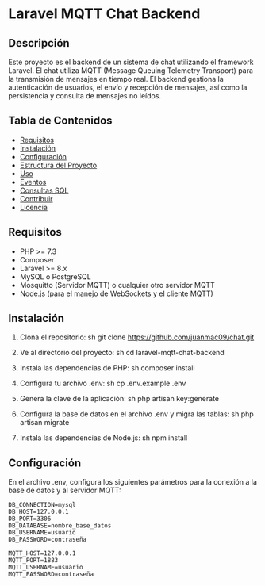 # Laravel MQTT Chat Backend

## Descripción

Este proyecto es el backend de un sistema de chat utilizando el framework Laravel. El chat utiliza MQTT (Message Queuing Telemetry Transport) para la transmisión de mensajes en tiempo real. El backend gestiona la autenticación de usuarios, el envío y recepción de mensajes, así como la persistencia y consulta de mensajes no leídos.

## Tabla de Contenidos

- [Requisitos](#requisitos)
- [Instalación](#instalación)
- [Configuración](#configuración)
- [Estructura del Proyecto](#estructura-del-proyecto)
- [Uso](#uso)
- [Eventos](#eventos)
- [Consultas SQL](#consultas-sql)
- [Contribuir](#contribuir)
- [Licencia](#licencia)

## Requisitos

- PHP >= 7.3
- Composer
- Laravel >= 8.x
- MySQL o PostgreSQL
- Mosquitto (Servidor MQTT) o cualquier otro servidor MQTT
- Node.js (para el manejo de WebSockets y el cliente MQTT)

## Instalación

1. Clona el repositorio:
    sh
    git clone https://github.com/juanmac09/chat.git
    

2. Ve al directorio del proyecto:
    sh
    cd laravel-mqtt-chat-backend
    

3. Instala las dependencias de PHP:
    sh
    composer install
    

4. Configura tu archivo .env:
    sh
    cp .env.example .env
    

5. Genera la clave de la aplicación:
    sh
    php artisan key:generate
    

6. Configura la base de datos en el archivo .env y migra las tablas:
    sh
    php artisan migrate
    

7. Instala las dependencias de Node.js:
    sh
    npm install
    

## Configuración

En el archivo .env, configura los siguientes parámetros para la conexión a la base de datos y al servidor MQTT:

```env
DB_CONNECTION=mysql
DB_HOST=127.0.0.1
DB_PORT=3306
DB_DATABASE=nombre_base_datos
DB_USERNAME=usuario
DB_PASSWORD=contraseña

MQTT_HOST=127.0.0.1
MQTT_PORT=1883
MQTT_USERNAME=usuario
MQTT_PASSWORD=contraseña
